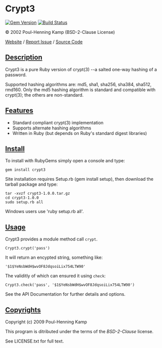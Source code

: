 # Crypt3

[![Gem Version](https://badge.fury.io/rb/dotopts.png)](http://badge.fury.io/rb/crypt3)
[![Build Status](https://secure.travis-ci.org/rubyworks/crypt3.png)](http://travis-ci.org/rubyworks/crypt3)

&copy; 2002 Poul-Henning Kamp (BSD-2-Clause License)

[Website](http://rubyworks.github.com/crypt3) /
[Report Issue](http://github.com/rubyworks/crypt3/issues) /
[Source Code](http://github.com/rubyworks/crypt3)


## [Description](#description)

Crypt3 is a pure Ruby version of crypt(3) --a salted one-way
hashing of a password.

Supported hashing algorithms are: md5, sha1, sha256, sha384,
sha512, rmd160. Only the md5 hashing algorithm is standard
and compatible with crypt(3); the others are non-standard.


## [Features](#features)

* Standard compliant crypt(3) implementation
* Supports alternate hashing algorithms
* Written in Ruby (but depends on Ruby's standard digest libraries)


## [Install](#install)

To install with RubyGems simply open a console and type:

    gem install crypt3

Site installation requires Setup.rb (gem install setup),
then download the tarball package and type:

    tar -xvzf crypt3-1.0.0.tar.gz
    cd crypt3-1.0.0
    sudo setup.rb all

Windows users use 'ruby setup.rb all'.


## [Usage](#usage)

Crypt3 provides a module method call `crypt`.

    Crypt3.crypt('pass')

It will return an encypted string, something like:

    '$1$YeNsbWdH$wvOF8JdqsoiLix754LTW90'

The validitly of which can ensured it using `check`:

    Crypt3.check('pass', '$1$YeNsbWdH$wvOF8JdqsoiLix754LTW90')

See the API Documentation for further details and options.


## [Copyrights](#copyright)

Copyright (c) 2009 Poul-Henning Kamp

This program is ditributed under the terms of the *BSD-2-Clause* license.

See LICENSE.txt for full text.
